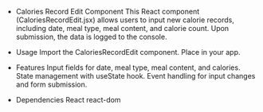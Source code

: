 - Calories Record Edit Component
This React component (CaloriesRecordEdit.jsx) allows users to input new calorie records, including date, meal type, meal content, and calorie count. Upon submission, the data is logged to the console.

- Usage
Import the CaloriesRecordEdit component.
Place <CaloriesRecordEdit /> in your app.

- Features
Input fields for date, meal type, meal content, and calories.
State management with useState hook.
Event handling for input changes and form submission.

- Dependencies
React
react-dom
